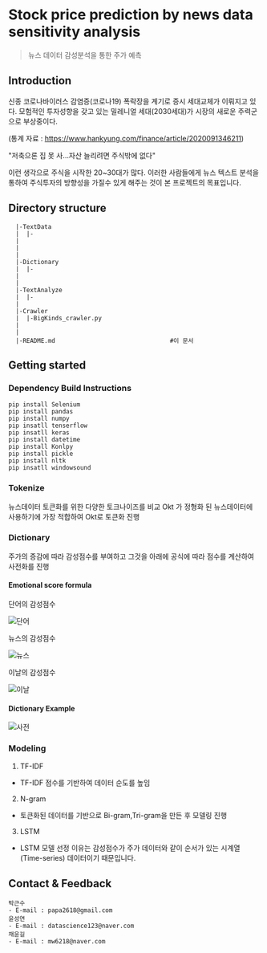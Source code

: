 # Stock price prediction by news data sensitivity analysis
> 뉴스 데이터 감성분석을 통한 주가 예측

## Introduction
신종 코로나바이러스 감염증(코로나19) 폭락장을 계기로 증시 세대교체가 이뤄지고 있다. 모험적인 투자성향을 갖고 있는 밀레니얼 세대(2030세대)가 시장의 새로운 주력군으로 부상중이다.

(통계 자료 : https://www.hankyung.com/finance/article/2020091346211)

"저축으론 집 못 사…자산 늘리려면 주식밖에 없다"

이런 생각으로 주식을 시작한 20~30대가 많다. 이러한 사람들에게 뉴스 텍스트 분석을 통하여 주식투자의 방향성을 가질수 있게 해주는 것이 본 프로젝트의 목표입니다.


##  Directory structure
``` 
  |-TextData           
  |  |-
  |  
  |  
  |
  |-Dictionary    
  |  |-
  |  
  |
  |-TextAnalyze   
  |  |-
  |
  |-Crawler                     
  |  |-BigKinds_crawler.py                            
  |                          
  |
  |-README.md                                #이 문서

```
## Getting started
###  Dependency Build Instructions
```
pip install Selenium
pip install pandas
pip install numpy
pip insatll tenserflow
pip insatll keras
pip install datetime
pip install Konlpy
pip install pickle
pip install nltk
pip insatll windowsound

```

### Tokenize
 뉴스데이터 토큰화를 위한 다양한 토크나이즈를 비교
 Okt 가 정형화 된 뉴스데이터에 사용하기에 가장 적합하여 Okt로 토큰화 진행

### Dictionary
 주가의 증감에 따라 감성점수를 부여하고 그것을 아래에 공식에 따라 점수를 계산하여 사전화를 진행
 
#### Emotional score formula
 단어의 감성점수

![단어](./image/word_score)
 
 뉴스의 감성점수

![뉴스](./image/news_score)
 
 이날의 감성점수

![이날](./image/today_score)

#### Dictionary Example
![사전](./image/dictionary_sample)

### Modeling
1.  TF-IDF 
- TF-IDF 점수를 기반하여 데이터 순도를 높임
2. N-gram
- 토큰화된 데이터를 기반으로 Bi-gram,Tri-gram을 만든 후 모델링 진행
3. LSTM
- LSTM 모델 선정 이유는 감성점수가 주가 데이터와 같이 순서가 있는 시계열(Time-series) 데이터이기 때문입니다.
 

## Contact & Feedback
~~~
박근수 
- E-mail : papa2618@gmail.com
윤성연
- E-mail : datascience123@naver.com
채윤길  
- E-mail : mw6218@naver.com
~~~

